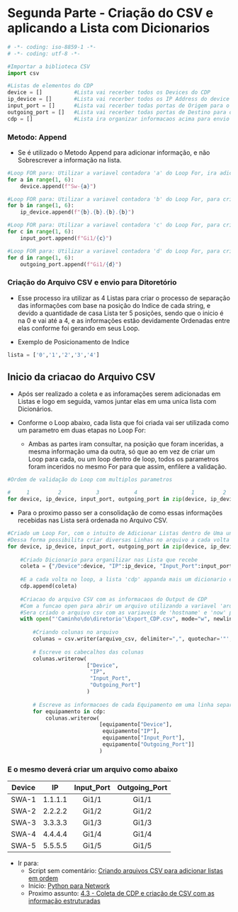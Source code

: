 # Segunda Parte - Criação do CSV e aplicando a Lista com Dicionarios

```python
# -*- coding: iso-8859-1 -*-
# -*- coding: utf-8 -*-

#Importar a biblioteca CSV
import csv

#Listas de elementos do CDP
device = []          #Lista vai recerber todos os Devices do CDP
ip_device = []       #Lista vai recerber todos os IP Address do device destino via CDP
input_port = []      #Lista vai recerber todas portas de Origem para o Device de Destino
outgoing_port = []   #Lista vai recerber todas portas de Destino para o Device de Origem do CDP
cdp = []             #Lista ira organizar informacaos acima para envio ao Arquivo CSV (Lista de Dicionarios)


```
### Metodo: Append

- Se é utilizado o Metodo Append para adicionar informação, e não Sobrescrever a informação na lista.

```python
#Loop FOR para: Utilizar a variavel contadora 'a' do Loop For, ira adicionar o Numero do Switch que vai adicionar a Lista
for a in range(1, 6):
    device.append(f"Sw-{a}") 

#Loop FOR para: Utilizar a variavel contadora 'b' do Loop For, para criar um novo IP a cada volta que realizar.
for b in range(1, 6):
    ip_device.append(f"{b}.{b}.{b}.{b}")

#Loop FOR para: Utilizar a variavel contadora 'c' do Loop For, para criar source interfaces .
for c in range(1, 6):
    input_port.append(f"Gi1/{c}")

#Loop FOR para: Utilizar a variavel contadora 'd' do Loop For, para criar destination interfaces .
for d in range(1, 6):
    outgoing_port.append(f"Gi1/{d}")
```
### Criação do Arquivo CSV e envio para Ditoretório 

- Esse processo ira utilizar as 4 Listas para criar o processo de separação das informações com base na posição do Indice de cada string, e devido a quantidade de casa Lista ter 5 posições, sendo que o inicio é na 0 e vai até a 4, e as informações estão devidamente Ordenadas entre elas conforme foi gerando em seus Loop.

- Exemplo de Posicionamento de Indice
```python
lista = ['0','1','2','3','4']
```
## Inicio da criacao do Arquivo CSV

- Após ser realizado a coleta e as inforamações serem adicionadas em Listas e logo em seguida, vamos juntar elas em uma unica lista com Dicionários.

- Conforme o Loop abaixo, cada lista que foi criada vai ser utilizada como um parametro em duas etapas no Loop For:
    - Ambas as partes iram consultar, na posição que foram inceridas, a mesma informação uma da outra, só que ao em vez de criar um Loop para cada, ou um loop dentro de loop, todos os parametros foram inceridos no mesmo For para que assim, enfilere a validação.

```python
#Ordem de validação do Loop com multiplos parametros

#     1         2           3           4                 1         2           3           4
for device, ip_device, input_port, outgoing_port in zip(device, ip_device, input_port, outgoing_port):
```
- Para o proximo passo ser a consolidação de como essas informações recebidas nas Lista será ordenada no Arquivo CSV.

```python
#Criado um Loop For, com o intuito de Adicionar Listas dentro de Uma unica Lista com Dicionários.
#Dessa forma possibilita criar diversas Linhas no arquivo a cada volta no Loop, com base nas informacao de Output  
for device, ip_device, input_port, outgoing_port in zip(device, ip_device, input_port, outgoing_port):
    
    #Criado Dicionario para organilizar nas Lista que recebe
    coleta = {"/Device":device, "IP":ip_device, "Input_Port":input_port, "Outgoing_Port":outgoing_port}
    
    #E a cada volta no loop, a lista 'cdp' appanda mais um dicionario em sua lista
    cdp.append(coleta)
    
    #Criacao do arquivo CSV com as informacaos do Output de CDP
    #Com a funcao open para abrir um arquivo utilizando a variavel 'arquivo_csv'.
    #Sera criado o arquivo csv com as variaveis de 'hostname' e 'now' para criar o arquivo com o nome e monstrado a data.
    with open("'Caminho\do\diretorio'\Export_CDP.csv", mode="w", newline="", encoding="utf-8") as arquivo_csv:
        
        #Criando colunas no arquivo
        colunas = csv.writer(arquivo_csv, delimiter=",", quotechar='"', quoting=csv.QUOTE_MINIMAL)
        
        # Escreve os cabecalhos das colunas
        colunas.writerow(
                         ["Device", 
                          "IP", 
                          "Input_Port", 
                          "Outgoing_Port"]
                         )
        
        # Escreve as informacoes de cada Equipamento em uma linha separando as celulas como retornada confomre organizado na lista com os dicionarios
        for equipamento in cdp:
            colunas.writerow(
                             [equipamento["Device"],
                              equipamento["IP"],
                              equipamento["Input_Port"],
                              equipamento["Outgoing_Port"]]
                             )
```
### E o mesmo deverá criar um arquivo como abaixo

| Device |   IP  | Input_Port |Outgoing_Port|
| :---:  | :---: |    :---:   |    :---:    |
| SWA-1  |1.1.1.1|    Gi1/1   |    Gi1/1    |
| SWA-2  |2.2.2.2|    Gi1/2   |    Gi1/2    |
| SWA-3  |3.3.3.3|    Gi1/3   |    Gi1/3    |
| SWA-4  |4.4.4.4|    Gi1/4   |    Gi1/4    |
| SWA-5  |5.5.5.5|    Gi1/5   |    Gi1/5    |

- Ir para: 
    - Script sem comentário: [Criando arquivos CSV para adicionar listas em ordem](https://github.com/ozumaru/CiscoDevNet---Python/blob/master/Documents/Scripts/4.2%20-%20Criando%20arquivos%20CSV%20para%20adicionar%20listas%20em%20ordem.py)
    - Inicio: [Python para Network](https://github.com/ozumaru/CiscoDevNet---Python)
    - Proximo assunto: [4.3 - Coleta de CDP e criação de CSV com as informação estruturadas](https://github.com/ozumaru/CiscoDevNet---Python/blob/master/Documents/Material/4.3%20-%20Coleta%20de%20CDP%20e%20cria%C3%A7%C3%A3o%20de%20CSV%20com%20as%20informa%C3%A7%C3%A3o%20estruturadas.md)
